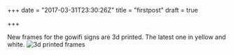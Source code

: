 +++
date = "2017-03-31T23:30:26Z"
title = "firstpost"
draft = true

+++
New frames for the gowifi signs are 3d printed.  The latest one in yellow and white. 
![3d printed frames][1]


  [1]: https://res.cloudinary.com/dtnahfj7l/v1504981873/yv9rs1pasfapqng4y4d8
